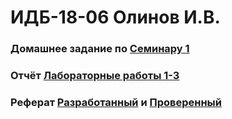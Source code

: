 # ИДБ-18-06 Олинов И.В. 
### Домашнее задание по **[Семинару 1](https://github.com/stankin/design-part-1/wiki/sem1)**
### Отчёт [Лабораторные работы 1-3](https://github.com/lbbttujj/lbbttujj.github.io/wiki/Лабораторные-работы-1,-2,-3)
### Реферат **[Разработанный](https://github.com/stankin/design-part-1/wiki/exam16-1)** и **[Проверенный](https://github.com/stankin/design-part-1/wiki/02-1)**

